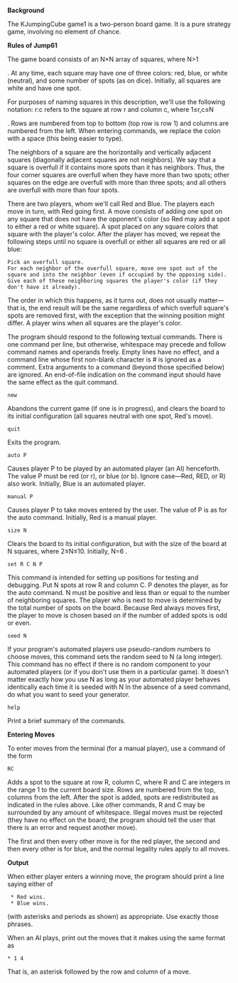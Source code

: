 **Background**

The KJumpingCube game1 is a two-person board game. It is a pure strategy game, involving no element of chance. 

**Rules of Jump61**

The game board consists of an N×N
array of squares, where N>1

. At any time, each square may have one of three colors: red, blue, or white (neutral), and some number of spots (as on dice). Initially, all squares are white and have one spot.

For purposes of naming squares in this description, we'll use the following notation: r:c
refers to the square at row r and column c, where 1≤r,c≤N

. Rows are numbered from top to bottom (top row is row 1) and columns are numbered from the left. When entering commands, we replace the colon with a space (this being easier to type).

The neighbors of a square are the horizontally and vertically adjacent squares (diagonally adjacent squares are not neighbors). We say that a square is overfull if it contains more spots than it has neighbors. Thus, the four corner squares are overfull when they have more than two spots; other squares on the edge are overfull with more than three spots; and all others are overfull with more than four spots.

There are two players, whom we'll call Red and Blue. The players each move in turn, with Red going first. A move consists of adding one spot on any square that does not have the opponent's color (so Red may add a spot to either a red or white square). A spot placed on any square colors that square with the player's color.
After the player has moved, we repeat the following steps until no square is overfull or either all squares are red or all blue:

    Pick an overfull square.
    For each neighbor of the overfull square, move one spot out of the square and into the neighbor (even if occupied by the opposing side).
    Give each of these neighboring squares the player's color (if they don't have it already).

The order in which this happens, as it turns out, does not usually matter—that is, the end result will be the same regardless of which overfull square's spots are removed first, with the exception that the winning position might differ. A player wins when all squares are the player's color.



The program should respond to the following textual commands. There is one command per line, but otherwise, whitespace may precede and follow command names and operands freely. Empty lines have no effect, and a command line whose first non-blank character is # is ignored as a comment. Extra arguments to a command (beyond those specified below) are ignored. An end-of-file indication on the command input should have the same effect as the quit command.

    new

Abandons the current game (if one is in progress), and clears the board to its initial configuration (all squares neutral with one spot, Red's move).

    quit

Exits the program.

    auto P

Causes player P to be played by an automated player (an AI) henceforth. The value P
must be red (or r), or blue (or b). Ignore case—Red, RED, or R) also work. Initially, Blue is an automated player.

    manual P

Causes player P to take moves entered by the user. The value of P
is as for the auto command. Initially, Red is a manual player.

    size N

Clears the board to its initial configuration, but with the size of the board at N squares, where 2≤N≤10. Initially, N=6
.

    set R C N P

This command is intended for setting up positions for testing and debugging. Put N spots at row R and column C. P denotes the player, as for the auto command. N must be positive and less than or equal to the number of neighboring squares. The player who is next to move is determined by the total number of spots on the board. Because Red always moves first, the player to move is chosen based on if the number of added spots is odd or even.

    seed N

If your program's automated players use pseudo-random numbers to choose moves, this command sets the random seed to N (a long integer). This command has no effect if there is no random component to your automated players (or if you don't use them in a particular game). It doesn't matter exactly how you use N as long as your automated player behaves identically each time it is seeded with N
In the absence of a seed command, do what you want to seed your generator.
    
    help
Print a brief summary of the commands.

**Entering Moves**

To enter moves from the terminal (for a manual player), use a command of the form

    RC
    
Adds a spot to the square at row R, column C, where R and C are integers in the range 1 to the current board size. Rows are numbered from the top, columns from the left. After the spot is added, spots are redistributed as indicated in the rules above. Like other commands, R and C
may be surrounded by any amount of whitespace. Illegal moves must be rejected (they have no effect on the board; the program should tell the user that there is an error and request another move).

The first and then every other move is for the red player, the second and then every other is for blue, and the normal legality rules apply to all moves.

**Output**

When either player enters a winning move, the program should print a line saying either of

     * Red wins.
     * Blue wins.

(with asterisks and periods as shown) as appropriate. Use exactly those phrases.

When an AI plays, print out the moves that it makes using the same format as

    * 1 4

That is, an asterisk followed by the row and column of a move.
